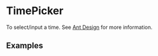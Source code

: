 # TimePicker

To select/input a time. See [Ant Design](https://ant.design/components/time-picker/) for more information.

## Examples

<demo name="basic"></demo>
<demo name="range_picker" title="Range Picker"></demo>
